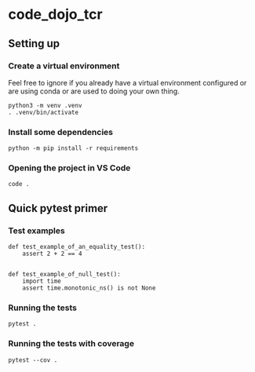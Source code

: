 # code_dojo_tcr

## Setting up

### Create a virtual environment
Feel free to ignore if you already have a virtual environment configured or are using conda or are used to doing your own thing.
```
python3 -m venv .venv
. .venv/bin/activate
```

### Install some dependencies

```
python -m pip install -r requirements
```

### Opening the project in VS Code
```
code .
```

## Quick pytest primer

### Test examples
```
def test_example_of_an_equality_test():
    assert 2 + 2 == 4


def test_example_of_null_test():
    import time
    assert time.monotonic_ns() is not None
```

### Running the tests
```
pytest .
```

### Running the tests with coverage
```
pytest --cov .
```

